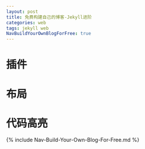 ```yaml
---
layout: post
title: 免费构建自己的博客-Jekyll进阶
categories: web
tags: jekyll web
NavBuildYourOwnBlogForFree: true
---
```


# 插件

# 布局

# 代码高亮

{% include Nav-Build-Your-Own-Blog-For-Free.md %}
